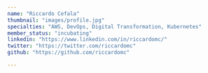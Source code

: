 ```yaml
---
name: "Riccardo Cefala"
thumbnail: "images/profile.jpg"
specialties: "AWS, DevOps, Digital Transformation, Kubernetes"
member_status: "incubating"
linkedin: "https://www.linkedin.com/in/riccardomc/"
twitter: "https://twitter.com/riccardomc"
github: "https://github.com/riccardomc"

---
```

